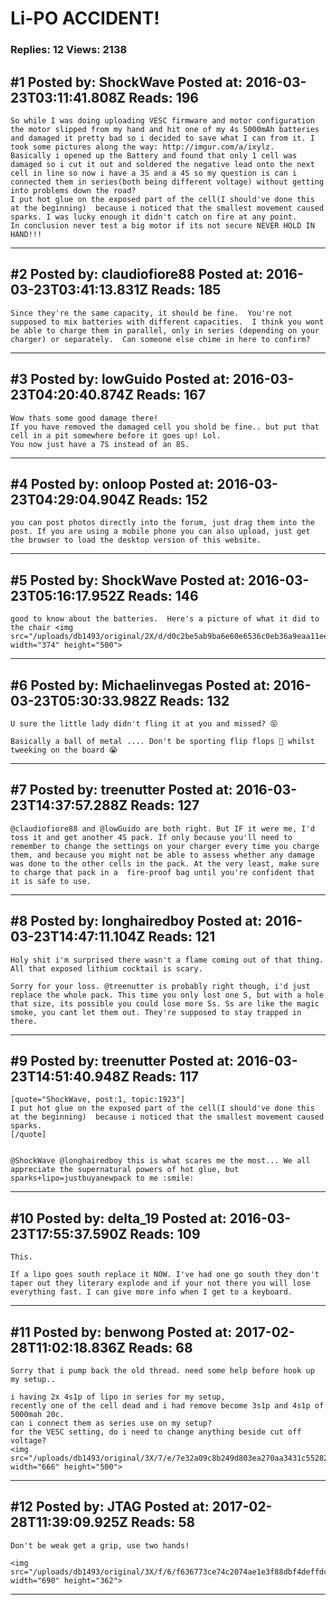 # Li-PO ACCIDENT!

### Replies: 12 Views: 2138

## \#1 Posted by: ShockWave Posted at: 2016-03-23T03:11:41.808Z Reads: 196

```
So while I was doing uploading VESC firmware and motor configuration the motor slipped from my hand and hit one of my 4s 5000mAh batteries and damaged it pretty bad so i decided to save what I can from it. I took some pictures along the way: http://imgur.com/a/ixylz. 
Basically i opened up the Battery and found that only 1 cell was damaged so i cut it out and soldered the negative lead onto the next cell in line so now i have a 3S and a 4S so my question is can i connected them in series(both being different voltage) without getting into problems down the road? 
I put hot glue on the exposed part of the cell(I should've done this at the beginning)  because i noticed that the smallest movement caused sparks. I was lucky enough it didn't catch on fire at any point.  
In conclusion never test a big motor if its not secure NEVER HOLD IN HAND!!!
```

---
## \#2 Posted by: claudiofiore88 Posted at: 2016-03-23T03:41:13.831Z Reads: 185

```
Since they're the same capacity, it should be fine.  You're not supposed to mix batteries with different capacities.  I think you wont be able to charge them in parallel, only in series (depending on your charger) or separately.  Can someone else chime in here to confirm?
```

---
## \#3 Posted by: lowGuido Posted at: 2016-03-23T04:20:40.874Z Reads: 167

```
Wow thats some good damage there! 
If you have removed the damaged cell you shold be fine.. but put that cell in a pit somewhere before it goes up! Lol. 
You now just have a 7S instead of an 8S.
```

---
## \#4 Posted by: onloop Posted at: 2016-03-23T04:29:04.904Z Reads: 152

```
you can post photos directly into the forum, just drag them into the post. If you are using a mobile phone you can also upload, just get the browser to load the desktop version of this website.
```

---
## \#5 Posted by: ShockWave Posted at: 2016-03-23T05:16:17.952Z Reads: 146

```
good to know about the batteries.  Here's a picture of what it did to the chair <img src="/uploads/db1493/original/2X/d/d0c2be5ab9ba6e60e6536c0eb36a9eaa11eea775.jpg" width="374" height="500">
```

---
## \#6 Posted by: Michaelinvegas Posted at: 2016-03-23T05:30:33.982Z Reads: 132

```
U sure the little lady didn't fling it at you and missed? 😝

Basically a ball of metal .... Don't be sporting flip flops 👣 whilst tweeking on the board 😭
```

---
## \#7 Posted by: treenutter Posted at: 2016-03-23T14:37:57.288Z Reads: 127

```
@claudiofiore88 and @lowGuido are both right. But IF it were me, I'd toss it and get another 4S pack. If only because you'll need to remember to change the settings on your charger every time you charge them, and because you might not be able to assess whether any damage was done to the other cells in the pack. At the very least, make sure to charge that pack in a  fire-proof bag until you're confident that it is safe to use.
```

---
## \#8 Posted by: longhairedboy Posted at: 2016-03-23T14:47:11.104Z Reads: 121

```
Holy shit i'm surprised there wasn't a flame coming out of that thing. All that exposed lithium cocktail is scary. 

Sorry for your loss. @treenutter is probably right though, i'd just replace the whole pack. This time you only lost one S, but with a hole that size, its possible you could lose more Ss. Ss are like the magic smoke, you cant let them out. They're supposed to stay trapped in there.
```

---
## \#9 Posted by: treenutter Posted at: 2016-03-23T14:51:40.948Z Reads: 117

```
[quote="ShockWave, post:1, topic:1923"]
I put hot glue on the exposed part of the cell(I should've done this at the beginning)  because i noticed that the smallest movement caused sparks.
[/quote]


@ShockWave @longhairedboy this is what scares me the most... We all appreciate the supernatural powers of hot glue, but sparks+lipo=justbuyanewpack to me :smile:
```

---
## \#10 Posted by: delta_19 Posted at: 2016-03-23T17:55:37.590Z Reads: 109

```
This.

If a lipo goes south replace it NOW. I've had one go south they don't taper out they literary explode and if your not there you will lose everything fast. I can give more info when I get to a keyboard.
```

---
## \#11 Posted by: benwong Posted at: 2017-02-28T11:02:18.836Z Reads: 68

```
Sorry that i pump back the old thread. need some help before hook up my setup.. 

i having 2x 4s1p of lipo in series for my setup, 
recently one of the cell dead and i had remove become 3s1p and 4s1p of 5000mah 20c.
can i connect them as series use on my setup?  
for the VESC setting, do i need to change anything beside cut off voltage?
<img src="/uploads/db1493/original/3X/7/e/7e32a09c8b249d803ea270aa3431c55282281662.JPG" width="666" height="500">
```

---
## \#12 Posted by: JTAG Posted at: 2017-02-28T11:39:09.925Z Reads: 58

```
Don't be weak get a grip, use two hands!

<img src="/uploads/db1493/original/3X/f/6/f636773ce74c2074ae1e3f88dbf4deffdc691479.jpg" width="690" height="362">
```

---
